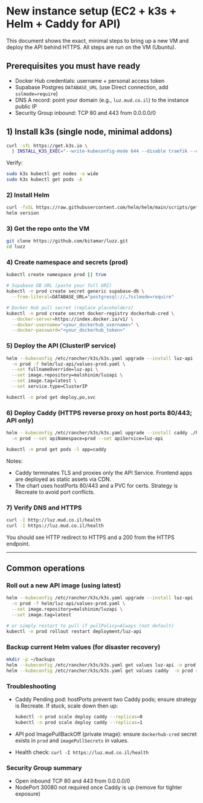 # New instance setup (EC2 + k3s + Helm + Caddy for API)

This document shows the exact, minimal steps to bring up a new VM and deploy the API behind HTTPS. All steps are run on the VM (Ubuntu).

## Prerequisites you must have ready

- Docker Hub credentials: username + personal access token
- Supabase Postgres `DATABASE_URL` (use Direct connection, add `sslmode=require`)
- DNS A record: point your domain (e.g., `luz.mud.co.il`) to the instance public IP
- Security Group inbound: TCP 80 and 443 from 0.0.0.0/0

## 1) Install k3s (single node, minimal addons)

```bash
curl -sfL https://get.k3s.io \
  | INSTALL_K3S_EXEC="--write-kubeconfig-mode 644 --disable traefik --disable servicelb --disable metrics-server" sh -
```

Verify:

```bash
sudo k3s kubectl get nodes -o wide
sudo k3s kubectl get pods -A
```

### 2) Install Helm

```bash
curl -fsSL https://raw.githubusercontent.com/helm/helm/main/scripts/get-helm-3 | bash
helm version
```

### 3) Get the repo onto the VM

```bash
git clone https://github.com/bitamar/luzz.git
cd luzz
```

### 4) Create namespace and secrets (prod)

```bash
kubectl create namespace prod || true

# Supabase DB URL (paste your full URI)
kubectl -n prod create secret generic supabase-db \
  --from-literal=DATABASE_URL="postgresql://…?sslmode=require"

# Docker Hub pull secret (replace placeholders)
kubectl -n prod create secret docker-registry dockerhub-cred \
  --docker-server=https://index.docker.io/v1/ \
  --docker-username="<your_dockerhub_username>" \
  --docker-password="<your_dockerhub_token>"
```

### 5) Deploy the API (ClusterIP service)

```bash
helm --kubeconfig /etc/rancher/k3s/k3s.yaml upgrade --install luz-api ./helm/luz-api \
  -n prod -f helm/luz-api/values-prod.yaml \
  --set fullnameOverride=luz-api \
  --set image.repository=malshinim/luzapi \
  --set image.tag=latest \
  --set service.type=ClusterIP

kubectl -n prod get deploy,po,svc
```

### 6) Deploy Caddy (HTTPS reverse proxy on host ports 80/443; API only)

```bash
helm --kubeconfig /etc/rancher/k3s/k3s.yaml upgrade --install caddy ./helm/caddy \
  -n prod --set apiNamespace=prod --set apiService=luz-api

kubectl -n prod get pods -l app=caddy
```

Notes:

- Caddy terminates TLS and proxies only the API Service. Frontend apps are deployed as static assets via CDN.
- The chart uses hostPorts 80/443 and a PVC for certs. Strategy is Recreate to avoid port conflicts.

### 7) Verify DNS and HTTPS

```bash
curl -I http://luz.mud.co.il/health
curl -I https://luz.mud.co.il/health
```

You should see HTTP redirect to HTTPS and a 200 from the HTTPS endpoint.

---

## Common operations

### Roll out a new API image (using latest)

```bash
helm --kubeconfig /etc/rancher/k3s/k3s.yaml upgrade --install luz-api ./helm/luz-api \
  -n prod -f helm/luz-api/values-prod.yaml \
  --set image.repository=malshinim/luzapi \
  --set image.tag=latest

# or simply restart to pull if pullPolicy=Always (not default)
kubectl -n prod rollout restart deployment/luz-api
```

### Backup current Helm values (for disaster recovery)

```bash
mkdir -p ~/backups
helm --kubeconfig /etc/rancher/k3s/k3s.yaml get values luz-api -n prod > ~/backups/luz-api.values.yaml
helm --kubeconfig /etc/rancher/k3s/k3s.yaml get values caddy  -n prod > ~/backups/caddy.values.yaml
```

### Troubleshooting

- Caddy Pending pod: hostPorts prevent two Caddy pods; ensure strategy is Recreate. If stuck, scale down then up:

  ```bash
  kubectl -n prod scale deploy caddy --replicas=0
  kubectl -n prod scale deploy caddy --replicas=1
  ```

- API pod ImagePullBackOff (private image): ensure `dockerhub-cred` secret exists in `prod` and `imagePullSecrets` in values.
- Health check: `curl -I https://luz.mud.co.il/health`

### Security Group summary

- Open inbound TCP 80 and 443 from 0.0.0.0/0
- NodePort 30080 not required once Caddy is up (remove for tighter exposure)
